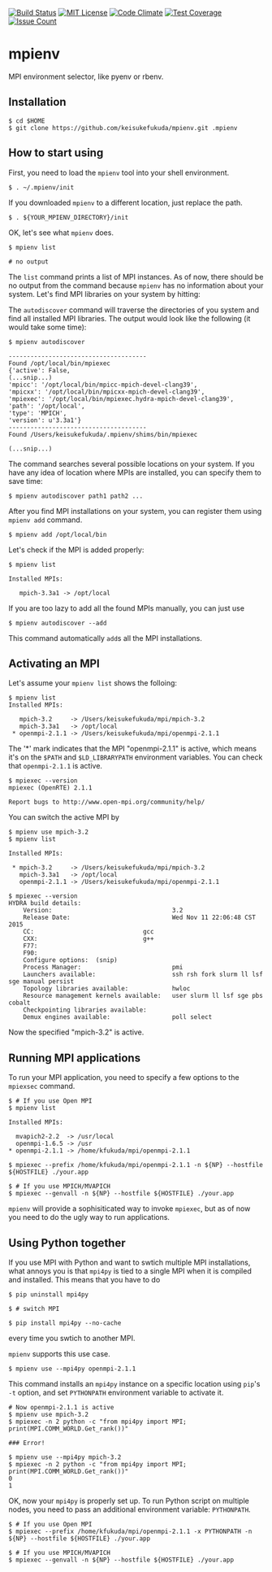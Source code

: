 [![Build Status](https://travis-ci.org/keisukefukuda/mpienv.svg?branch=master)](https://travis-ci.org/keisukefukuda/mpienv)
[![MIT License](http://img.shields.io/badge/license-MIT-blue.svg?style=flat)](LICENSE)
[![Code Climate](https://codeclimate.com/github/keisukefukuda/mpienv/badges/gpa.svg)](https://codeclimate.com/github/keisukefukuda/mpienv)
[![Test Coverage](https://codeclimate.com/github/keisukefukuda/mpienv/badges/coverage.svg)](https://codeclimate.com/github//keisukefukuda/mpienv)
[![Issue Count](https://codeclimate.com/github/keisukefukuda/mpienv/badges/issue_count.svg)](https://codeclimate.com/github/keisukefukuda/mpienv)

# mpienv
MPI environment selector, like pyenv or rbenv. 

## Installation

    $ cd $HOME
    $ git clone https://github.com/keisukefukuda/mpienv.git .mpienv
    

## How to start using

First, you need to load the `mpienv` tool into your shell environment.

    $ . ~/.mpienv/init
    
If you downloaded `mpienv` to a different location, just replace the path.

    $ . ${YOUR_MPIENV_DIRECTORY}/init
    
OK, let's see what `mpienv` does.

    $ mpienv list
    
    # no output

The `list` command prints a list of MPI instances. As of now, there
should be no output from the command because `mpienv` has no
information about your system. Let's find MPI libraries on your system
by hitting:

The `autodiscover` command will traverse the directories of you system
and find all installed MPI libraries. The output would look like the
following (it would take some time):

    $ mpienv autodiscover
    
    --------------------------------------
    Found /opt/local/bin/mpiexec
    {'active': False,
    (...snip...)
    'mpicc': '/opt/local/bin/mpicc-mpich-devel-clang39',
    'mpicxx': '/opt/local/bin/mpicxx-mpich-devel-clang39',
    'mpiexec': '/opt/local/bin/mpiexec.hydra-mpich-devel-clang39',
    'path': '/opt/local',
    'type': 'MPICH',
    'version': u'3.3a1'}
    --------------------------------------
    Found /Users/keisukefukuda/.mpienv/shims/bin/mpiexec

    (...snip...)

The command searches several possible locations on your system.  If
you have any idea of location where MPIs are installed, you can
specify them to save time:

    $ mpienv autodiscover path1 path2 ...
    
After you find MPI installations on your system, you can register them
using `mpienv add` command.

    $ mpienv add /opt/local/bin
    
Let's check if the MPI is added properly:

    $ mpienv list
    
    Installed MPIs:

       mpich-3.3a1 -> /opt/local

If you are too lazy to add all the found MPIs manually, you can just use

    $ mpienv autodiscover --add

This command automatically `add`s all the MPI installations.

## Activating an MPI

Let's assume your `mpienv list` shows the folloing:

    $ mpienv list
    Installed MPIs:

       mpich-3.2     -> /Users/keisukefukuda/mpi/mpich-3.2
       mpich-3.3a1   -> /opt/local
     * openmpi-2.1.1 -> /Users/keisukefukuda/mpi/openmpi-2.1.1
     

The '*' mark indicates that the MPI "openmpi-2.1.1" is active, which
means it's on the `$PATH` and `$LD_LIBRARYPATH` environment variables.
You can check that `openmpi-2.1.1` is active.

    $ mpiexec --version
    mpiexec (OpenRTE) 2.1.1

    Report bugs to http://www.open-mpi.org/community/help/

You can switch the active MPI by

    $ mpienv use mpich-3.2
    $ mpienv list

    Installed MPIs:

     * mpich-3.2     -> /Users/keisukefukuda/mpi/mpich-3.2
       mpich-3.3a1   -> /opt/local
       openmpi-2.1.1 -> /Users/keisukefukuda/mpi/openmpi-2.1.1
       
    $ mpiexec --version
    HYDRA build details:
        Version:                                 3.2
        Release Date:                            Wed Nov 11 22:06:48 CST 2015
        CC:                              gcc
        CXX:                             g++
        F77:
        F90:
        Configure options:  (snip)
        Process Manager:                         pmi
        Launchers available:                     ssh rsh fork slurm ll lsf sge manual persist
        Topology libraries available:            hwloc
        Resource management kernels available:   user slurm ll lsf sge pbs cobalt
        Checkpointing libraries available:
        Demux engines available:                 poll select
       
Now the specified "mpich-3.2" is active. 

## Running MPI applications
To run your MPI application, you need to specify a few options to the `mpiexsec` command.

    $ # If you use Open MPI
    $ mpienv list
    
    Installed MPIs:

      mvapich2-2.2  -> /usr/local
      openmpi-1.6.5 -> /usr
    * openmpi-2.1.1 -> /home/kfukuda/mpi/openmpi-2.1.1
    
    $ mpiexec --prefix /home/kfukuda/mpi/openmpi-2.1.1 -n ${NP} --hostfile ${HOSTFILE} ./your.app
    
    $ # If you use MPICH/MVAPICH
    $ mpiexec --genvall -n ${NP} --hostfile ${HOSTFILE} ./your.app

`mpienv` will provide a sophisiticated way to invoke `mpiexec`,
but as of now you need to do the ugly way to run applications.



## Using Python together

If you use MPI with Python and want to swtich multiple MPI
installations, what annoys you is that `mpi4py` is tied to a single
MPI when it is compiled and installed. This means that you have to do

    $ pip uninstall mpi4py
    
    $ # switch MPI
    
    $ pip install mpi4py --no-cache
    
every time you swtich to another MPI.

`mpienv` supports this use case.

    $ mpienv use --mpi4py openmpi-2.1.1
    
This command installs an `mpi4py` instance on a specific location
using `pip`'s `-t` option, and set `PYTHONPATH` environment variable
to activate it.

    # Now openmpi-2.1.1 is active
    $ mpienv use mpich-3.2
    $ mpiexec -n 2 python -c "from mpi4py import MPI; print(MPI.COMM_WORLD.Get_rank())"
    
    ### Error!
    
    $ mpienv use --mpi4py mpich-3.2
    $ mpiexec -n 2 python -c "from mpi4py import MPI; print(MPI.COMM_WORLD.Get_rank())"
    0
    1

OK, now your `mpi4py` is properly set up. To run Python script on multiple nodes,
you need to pass an additional environment variable: `PYTHONPATH`.

    $ # If you use Open MPI
    $ mpiexec --prefix /home/kfukuda/mpi/openmpi-2.1.1 -x PYTHONPATH -n ${NP} --hostfile ${HOSTFILE} ./your.app
    
    $ # If you use MPICH/MVAPICH
    $ mpiexec --genvall -n ${NP} --hostfile ${HOSTFILE} ./your.app




